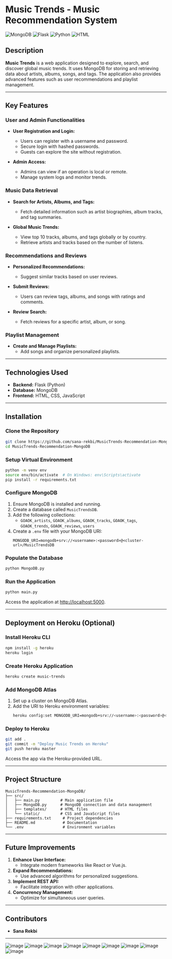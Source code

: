 # Music Trends - Music Recommendation System

![MongoDB](https://img.shields.io/badge/MongoDB-%234ea94b.svg?&style=for-the-badge&logo=mongodb&logoColor=white)
![Flask](https://img.shields.io/badge/Flask-%23000000.svg?&style=for-the-badge&logo=flask&logoColor=white)
![Python](https://img.shields.io/badge/Python-%233776AB.svg?&style=for-the-badge&logo=python&logoColor=white)
![HTML](https://img.shields.io/badge/HTML-%23E34F26.svg?&style=for-the-badge&logo=html5&logoColor=white)

## Description

**Music Trends** is a web application designed to explore, search, and discover global music trends. It uses MongoDB for storing and retrieving data about artists, albums, songs, and tags. The application also provides advanced features such as user recommendations and playlist management.

---

## Key Features

### User and Admin Functionalities
- **User Registration and Login:**
  - Users can register with a username and password.
  - Secure login with hashed passwords.
  - Guests can explore the site without registration.

- **Admin Access:**
  - Admins can view if an operation is local or remote.
  - Manage system logs and monitor trends.

### Music Data Retrieval
- **Search for Artists, Albums, and Tags:**
  - Fetch detailed information such as artist biographies, album tracks, and tag summaries.

- **Global Music Trends:**
  - View top 10 tracks, albums, and tags globally or by country.
  - Retrieve artists and tracks based on the number of listens.

### Recommendations and Reviews
- **Personalized Recommendations:**
  - Suggest similar tracks based on user reviews.

- **Submit Reviews:**
  - Users can review tags, albums, and songs with ratings and comments.

- **Review Search:**
  - Fetch reviews for a specific artist, album, or song.

### Playlist Management
- **Create and Manage Playlists:**
  - Add songs and organize personalized playlists.

---

## Technologies Used

- **Backend:** Flask (Python)
- **Database:** MongoDB
- **Frontend:** HTML, CSS, JavaScript

---

## Installation

### Clone the Repository
```bash
git clone https://github.com/sana-rekbi/MusicTrends-Recommendation-MongoDB.git
cd MusicTrends-Recommendation-MongoDB
```

### Setup Virtual Environment
```bash
python -m venv env
source env/bin/activate  # On Windows: env\Scripts\activate
pip install -r requirements.txt
```

### Configure MongoDB
1. Ensure MongoDB is installed and running.
2. Create a database called `MusicTrendsDB`.
3. Add the following collections:
   - `GOAOK_artists`, `GOAOK_albums`, `GOAOK_tracks`, `GOAOK_tags`, `GOAOK_trends`, `GOAOK_reviews`, `users`
4. Create a `.env` file with your MongoDB URI:
   ```env
   MONGODB_URI=mongodb+srv://<username>:<password>@<cluster-url>/MusicTrendsDB
   ```

### Populate the Database
```bash
python MongoDB.py
```

### Run the Application
```bash
python main.py
```
Access the application at [http://localhost:5000](http://localhost:5000).

---

## Deployment on Heroku (Optional)

### Install Heroku CLI
```bash
npm install -g heroku
heroku login
```

### Create Heroku Application
```bash
heroku create music-trends
```

### Add MongoDB Atlas
1. Set up a cluster on MongoDB Atlas.
2. Add the URI to Heroku environment variables:
   ```bash
   heroku config:set MONGODB_URI=mongodb+srv://<username>:<password>@<cluster-url>/MusicTrendsDB
   ```

### Deploy to Heroku
```bash
git add .
git commit -m "Deploy Music Trends on Heroku"
git push heroku master
```
Access the app via the Heroku-provided URL.

---

## Project Structure

```plaintext
MusicTrends-Recommendation-MongoDB/
├── src/
│   ├── main.py         # Main application file
│   ├── MongoDB.py      # MongoDB connection and data management
│   ├── templates/      # HTML files
│   └── static/         # CSS and JavaScript files
├── requirements.txt     # Project dependencies
├── README.md            # Documentation
└── .env                 # Environment variables
```

---

## Future Improvements

1. **Enhance User Interface:**
   - Integrate modern frameworks like React or Vue.js.
2. **Expand Recommendations:**
   - Use advanced algorithms for personalized suggestions.
3. **Implement REST API:**
   - Facilitate integration with other applications.
4. **Concurrency Management:**
   - Optimize for simultaneous user queries.

---

## Contributors

- **Sana Rekbi**

---
![image](https://github.com/user-attachments/assets/8435407a-d262-4002-93e0-9249997e1b1a)
![image](https://github.com/user-attachments/assets/48b9b091-6379-4e1d-b130-4ad207ddd5e6)
![image](https://github.com/user-attachments/assets/73fd6ade-b5d8-4537-960c-7234d5578f2e)
![image](https://github.com/user-attachments/assets/34ac3aec-50d1-4ce3-a64c-125755424c5f)
![image](https://github.com/user-attachments/assets/360a1d2d-f811-451e-b216-61c2aa0ff118)
![image](https://github.com/user-attachments/assets/53a4e942-6a9e-4485-87f3-72a50bbdb76c)
![image](https://github.com/user-attachments/assets/63a06912-1134-467c-8d0d-06da3c8dacba)
![image](https://github.com/user-attachments/assets/18eb372f-c14e-42a1-80f4-3ce30b0f31ff)
![image](https://github.com/user-attachments/assets/374fcdcc-d114-479b-8fc4-fd33b33b560f)

